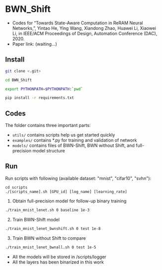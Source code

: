 # BWN_Shift

- Codes for “Towards State-Aware Computation in ReRAM Neural Networks,”, Yintao He, Ying Wang, Xiandong Zhao, Huawei Li, Xiaowei Li, in IEEE/ACM Proceedings of Design, Automation Conference (DAC), 2020.
- Paper link: (waiting...)


Install
------------

```bash
git clone <.git>

cd BWN_Shift

export PYTHONPATH=$PYTHONPATH:`pwd`

pip install -r requirements.txt
```

Codes
-----
The folder contains three important parts:
- `utils/` contains scripts help us get started quickly
- `examples/` contains \*.py for training and validation of network
- `models/` contains files of BWN-Shift, BWN without Shift, and full-precision model structure

Run
-------

Run scripts with following (available dataset: "mnist", "cifar10", "svhn"):
```
cd scripts
./[scripts_name].sh [GPU_id] [log_name] [learning_rate]
```
1. Obtain full-precision model for follow-up binary training
```bash
./train_mnist_lenet.sh 0 baseline 1e-3
```
2. Train BWN-Shift model
```bash
./train_mnist_lenet_bwnshift.sh 0 test 1e-8
```
3. Train BWN without Shift to compare
```bash
./train_mnist_lenet_bwnall.sh 0 test 1e-5
```


* All the models will be stored in /scripts/logger
* All the layers has been binarized in this work
